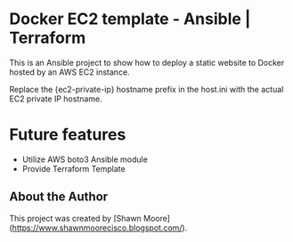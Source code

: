 
# Docker EC2 template - Ansible | Terraform
This is an Ansible project to show how to deploy a static website to Docker hosted by an AWS EC2 instance.

Replace the {ec2-private-ip} hostname prefix in the host.ini with the actual EC2 private IP hostname. 

# Future features
* Utilize AWS boto3 Ansible module  
* Provide Terraform Template

## About the Author
This project was created by [Shawn Moore] (https://www.shawnmoorecisco.blogspot.com/).
